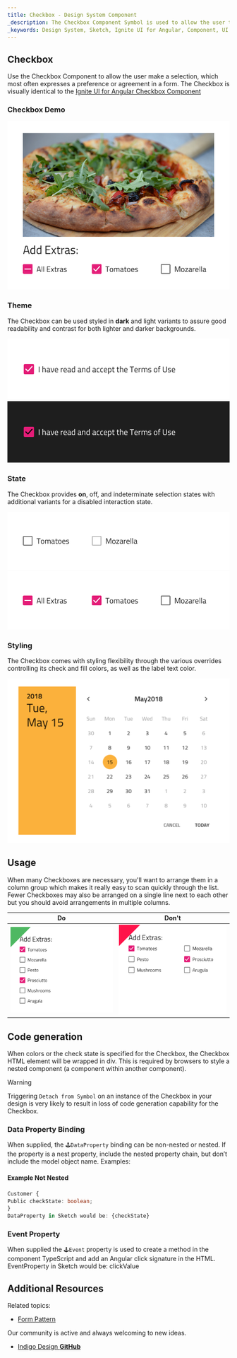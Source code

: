 ```yaml
---
title: Checkbox - Design System Component
_description: The Checkbox Component Symbol is used to allow the user to mark a selection. 
_keywords: Design System, Sketch, Ignite UI for Angular, Component, UI Library, Widgets
---
```


## Checkbox

Use the Checkbox Component to allow the user make a selection, which most often expresses a preference or agreement in a form. The Checkbox is visually identical to the [Ignite UI for Angular Checkbox Component](https://www.infragistics.com/products/ignite-ui-angular/angular/components/checkbox.html)

### Checkbox Demo

![](../images/checkbox_demo.png)

### Theme

The Checkbox can be used styled in **dark** and light variants to assure good readability and contrast for both lighter and darker backgrounds.

![](../images/checkbox_dark.png)
![](../images/checkbox_light.png)

### State

The Checkbox provides **on**, off, and indeterminate selection states with additional variants for a disabled interaction state.

![](../images/checkbox_states.png)
![](../images/checkbox_selection.png)

### Styling

The Checkbox comes with styling flexibility through the various overrides controlling its check and fill colors, as well as the label text color.

![](../images/calendar_styling.png)

## Usage

When many Checkboxes are necessary, you'll want to arrange them in a column group which makes it really easy to scan quickly through the list. Fewer Checkboxes may also be arranged on a single line next to each other but you should avoid arrangements in multiple columns.

| Do                              | Don't                             |
| ------------------------------- | --------------------------------- |
| ![](../images/checkbox_do1.png) | ![](../images/checkbox_dont1.png) |

## Code generation

When colors or the check state is specified for the Checkbox, the Checkbox HTML element will be wrapped in div. This is required by browsers to style a nested component (a component within another component).

> [!WARNING]
> Triggering `Detach from Symbol` on an instance of the Checkbox in your design is very likely to result in loss of code generation capability for the Checkbox.

### Data Property Binding

When supplied, the `🕹️DataProperty` binding can be non-nested or nested.
If the property is a nest property, include the nested property chain, but don’t include the model object name. Examples:

#### Example Not Nested

```typescript
Customer {
Public checkState: boolean;
}
DataProperty in Sketch would be: {checkState}
```

### Event Property

When supplied the `🕹️Event` property is used to create a method in the component TypeScript and add an Angular click signature in the HTML.
EventProperty in Sketch would be: clickValue

## Additional Resources

Related topics:

- [Form Pattern](forms.md)
  <div class="divider--half"></div>

Our community is active and always welcoming to new ideas.

- [Indigo Design **GitHub**](https://github.com/IgniteUI/design-system-docfx)

